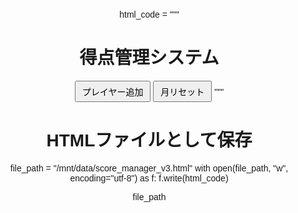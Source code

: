 
html_code = """
<!DOCTYPE html>
<html lang="ja">
<head>
  <meta charset="UTF-8">
  <title>得点管理システム</title>
  <style>
    body { font-family: sans-serif; text-align: center; margin: 20px; }
    .player { margin: 10px 0; }
    .score { font-size: 1.5em; margin: 0 10px; }
    button { font-size: 1em; padding: 5px 10px; }
    input.name-input, input.score-input { font-size: 1em; padding: 5px; width: 120px; }
  </style>
</head>
<body>
  <h1>得点管理システム</h1>
  <div id="players"></div>
  <button onclick="addPlayer()">プレイヤー追加</button>
  <button onclick="resetScores()">月リセット</button>

  <script>
    const defaultNames = ["みらい", "れいや", "ようすけ"];
    let players = [];

    function loadFromStorage() {
      const data = localStorage.getItem("scoreData");
      if (data) {
        players = JSON.parse(data);
      } else {
        players = defaultNames.map(name => ({ name: name, score: 0 }));
      }
    }

    function saveToStorage() {
      localStorage.setItem("scoreData", JSON.stringify(players));
    }

    function renderPlayers() {
      const container = document.getElementById("players");
      container.innerHTML = "";
      players.forEach((player, index) => {
        const div = document.createElement("div");
        div.className = "player";
        div.innerHTML = `
          <input class="name-input" value="${player.name}" onchange="updateName(${index}, this.value)">
          <button onclick="changeScore(${index}, -1)">−</button>
          <span class="score">${player.score}</span>
          <button onclick="changeScore(${index}, 1)">＋</button>
          <input class="score-input" type="number" placeholder="直接入力" onchange="setScore(${index}, this.value)">
        `;
        container.appendChild(div);
      });
    }

    function changeScore(index, delta) {
      players[index].score += delta;
      saveToStorage();
      renderPlayers();
    }

    function setScore(index, value) {
      const parsed = parseInt(value);
      if (!isNaN(parsed)) {
        players[index].score = parsed;
        saveToStorage();
        renderPlayers();
      }
    }

    function updateName(index, name) {
      players[index].name = name;
      saveToStorage();
    }

    function addPlayer() {
      if (players.length >= 5) {
        alert("プレイヤーは最大5人までです。");
        return;
      }
      players.push({ name: "新しいプレイヤー", score: 0 });
      saveToStorage();
      renderPlayers();
    }

    function resetScores() {
      players.forEach(p => p.score = 0);
      saveToStorage();
      renderPlayers();
    }

    loadFromStorage();
    renderPlayers();
  </script>
</body>
</html>
"""

# HTMLファイルとして保存
file_path = "/mnt/data/score_manager_v3.html"
with open(file_path, "w", encoding="utf-8") as f:
    f.write(html_code)

file_path

